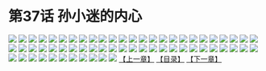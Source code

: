 # 第37话 孙小迷的内心
![](https://s1.baozimh.com/scomic/sanyanxiaotianlu-samanhua/0/36-dzcl/1.jpg)
![](https://s1.baozimh.com/scomic/sanyanxiaotianlu-samanhua/0/36-dzcl/2.jpg)
![](https://s1.baozimh.com/scomic/sanyanxiaotianlu-samanhua/0/36-dzcl/3.jpg)
![](https://s1.baozimh.com/scomic/sanyanxiaotianlu-samanhua/0/36-dzcl/4.jpg)
![](https://s1.baozimh.com/scomic/sanyanxiaotianlu-samanhua/0/36-dzcl/5.jpg)
![](https://s1.baozimh.com/scomic/sanyanxiaotianlu-samanhua/0/36-dzcl/6.jpg)
![](https://s1.baozimh.com/scomic/sanyanxiaotianlu-samanhua/0/36-dzcl/7.jpg)
![](https://s1.baozimh.com/scomic/sanyanxiaotianlu-samanhua/0/36-dzcl/8.jpg)
![](https://s1.baozimh.com/scomic/sanyanxiaotianlu-samanhua/0/36-dzcl/9.jpg)
![](https://s1.baozimh.com/scomic/sanyanxiaotianlu-samanhua/0/36-dzcl/10.jpg)
![](https://s1.baozimh.com/scomic/sanyanxiaotianlu-samanhua/0/36-dzcl/11.jpg)
![](https://s1.baozimh.com/scomic/sanyanxiaotianlu-samanhua/0/36-dzcl/12.jpg)
![](https://s1.baozimh.com/scomic/sanyanxiaotianlu-samanhua/0/36-dzcl/13.jpg)
![](https://s1.baozimh.com/scomic/sanyanxiaotianlu-samanhua/0/36-dzcl/14.jpg)
![](https://s1.baozimh.com/scomic/sanyanxiaotianlu-samanhua/0/36-dzcl/15.jpg)
![](https://s1.baozimh.com/scomic/sanyanxiaotianlu-samanhua/0/36-dzcl/16.jpg)
![](https://s1.baozimh.com/scomic/sanyanxiaotianlu-samanhua/0/36-dzcl/17.jpg)
![](https://s1.baozimh.com/scomic/sanyanxiaotianlu-samanhua/0/36-dzcl/18.jpg)
![](https://s1.baozimh.com/scomic/sanyanxiaotianlu-samanhua/0/36-dzcl/19.jpg)
![](https://s1.baozimh.com/scomic/sanyanxiaotianlu-samanhua/0/36-dzcl/20.jpg)
![](https://s1.baozimh.com/scomic/sanyanxiaotianlu-samanhua/0/36-dzcl/21.jpg)
![](https://s1.baozimh.com/scomic/sanyanxiaotianlu-samanhua/0/36-dzcl/22.jpg)
![](https://s1.baozimh.com/scomic/sanyanxiaotianlu-samanhua/0/36-dzcl/23.jpg)
![](https://s1.baozimh.com/scomic/sanyanxiaotianlu-samanhua/0/36-dzcl/24.jpg)
![](https://s1.baozimh.com/scomic/sanyanxiaotianlu-samanhua/0/36-dzcl/25.jpg)
![](https://s1.baozimh.com/scomic/sanyanxiaotianlu-samanhua/0/36-dzcl/26.jpg)
![](https://s1.baozimh.com/scomic/sanyanxiaotianlu-samanhua/0/36-dzcl/27.jpg)
![](https://s1.baozimh.com/scomic/sanyanxiaotianlu-samanhua/0/36-dzcl/28.jpg)
![](https://s1.baozimh.com/scomic/sanyanxiaotianlu-samanhua/0/36-dzcl/29.jpg)
![](https://s1.baozimh.com/scomic/sanyanxiaotianlu-samanhua/0/36-dzcl/30.jpg)
![](https://s1.baozimh.com/scomic/sanyanxiaotianlu-samanhua/0/36-dzcl/31.jpg)
![](https://s1.baozimh.com/scomic/sanyanxiaotianlu-samanhua/0/36-dzcl/32.jpg)
![](https://s1.baozimh.com/scomic/sanyanxiaotianlu-samanhua/0/36-dzcl/33.jpg)
![](https://s1.baozimh.com/scomic/sanyanxiaotianlu-samanhua/0/36-dzcl/34.jpg)
![](https://s1.baozimh.com/scomic/sanyanxiaotianlu-samanhua/0/36-dzcl/35.jpg)
![](https://s1.baozimh.com/scomic/sanyanxiaotianlu-samanhua/0/36-dzcl/36.jpg)
![](https://s1.baozimh.com/scomic/sanyanxiaotianlu-samanhua/0/36-dzcl/37.jpg)
![](https://s1.baozimh.com/scomic/sanyanxiaotianlu-samanhua/0/36-dzcl/38.jpg)
![](https://s1.baozimh.com/scomic/sanyanxiaotianlu-samanhua/0/36-dzcl/39.jpg)
![](https://s1.baozimh.com/scomic/sanyanxiaotianlu-samanhua/0/36-dzcl/40.jpg)
![](https://s1.baozimh.com/scomic/sanyanxiaotianlu-samanhua/0/36-dzcl/41.jpg)
![](https://s1.baozimh.com/scomic/sanyanxiaotianlu-samanhua/0/36-dzcl/42.jpg)
![](https://s1.baozimh.com/scomic/sanyanxiaotianlu-samanhua/0/36-dzcl/43.jpg)
![](https://s1.baozimh.com/scomic/sanyanxiaotianlu-samanhua/0/36-dzcl/44.jpg)
![](https://s1.baozimh.com/scomic/sanyanxiaotianlu-samanhua/0/36-dzcl/45.jpg)
![](https://s1.baozimh.com/scomic/sanyanxiaotianlu-samanhua/0/36-dzcl/46.jpg)
![](https://s1.baozimh.com/scomic/sanyanxiaotianlu-samanhua/0/36-dzcl/47.jpg)
![](https://s1.baozimh.com/scomic/sanyanxiaotianlu-samanhua/0/36-dzcl/48.jpg)
![](https://s1.baozimh.com/scomic/sanyanxiaotianlu-samanhua/0/36-dzcl/49.jpg)
![](https://s1.baozimh.com/scomic/sanyanxiaotianlu-samanhua/0/36-dzcl/50.jpg)
![](https://s1.baozimh.com/scomic/sanyanxiaotianlu-samanhua/0/36-dzcl/51.jpg)
![](https://s1.baozimh.com/scomic/sanyanxiaotianlu-samanhua/0/36-dzcl/52.jpg)
![](https://s1.baozimh.com/scomic/sanyanxiaotianlu-samanhua/0/36-dzcl/53.jpg)
![](https://s1.baozimh.com/scomic/sanyanxiaotianlu-samanhua/0/36-dzcl/54.jpg)
![](https://s1.baozimh.com/scomic/sanyanxiaotianlu-samanhua/0/36-dzcl/55.jpg)
![](https://s1.baozimh.com/scomic/sanyanxiaotianlu-samanhua/0/36-dzcl/56.jpg)
![](https://s1.baozimh.com/scomic/sanyanxiaotianlu-samanhua/0/36-dzcl/57.jpg)
![](https://s1.baozimh.com/scomic/sanyanxiaotianlu-samanhua/0/36-dzcl/58.jpg)
![](https://s1.baozimh.com/scomic/sanyanxiaotianlu-samanhua/0/36-dzcl/59.jpg)
![](https://s1.baozimh.com/scomic/sanyanxiaotianlu-samanhua/0/36-dzcl/60.jpg)
![](https://s1.baozimh.com/scomic/sanyanxiaotianlu-samanhua/0/36-dzcl/61.jpg)
[【上一章】](./36.md)
[【目录】](./README.md)
[【下一章】](./38.md)
